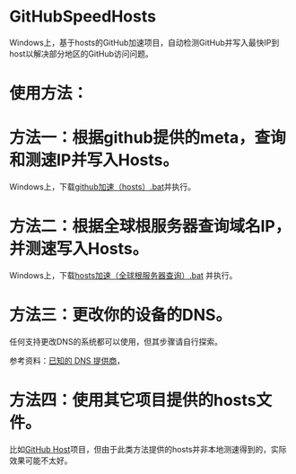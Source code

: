 # GitHubSpeedHosts


Windows上，基于hosts的GitHub加速项目，自动检测GitHub并写入最快IP到host以解决部分地区的GitHub访问问题。


# 使用方法：



# 方法一：根据github提供的meta，查询和测速IP并写入Hosts。
Windows上，下载[github加速（hosts）.bat](https://github.akams.cn/https://github.com/E5C8F/GitHubSpeedHosts/blob/main/github加速（hosts）.bat)并执行。

 # 方法二：根据全球根服务器查询域名IP，并测速写入Hosts。

Windows上，下载[hosts加速（全球根服务器查询）.bat](https://github.akams.cn/https://github.com/E5C8F/GitHubSpeedHosts/blob/main/hosts%E5%8A%A0%E9%80%9F%EF%BC%88%E5%85%A8%E7%90%83%E6%A0%B9%E6%9C%8D%E5%8A%A1%E5%99%A8%E6%9F%A5%E8%AF%A2%EF%BC%89.bat)
并执行。



# 方法三：更改你的设备的DNS。

任何支持更改DNS的系统都可以使用，但其步骤请自行探索。

[ ](https://adguard-dns.io/zh_cn/public-dns.html)

参考资料：[已知的 DNS 提供商](https://adguard-dns.io/kb/zh-CN/general/dns-providers/)，

# 方法四：使用其它项目提供的hosts文件。

比如[GitHub Host](https://github-hosts.tinsfox.com/)项目，但由于此类方法提供的hosts并非本地测速得到的，实际效果可能不太好。
